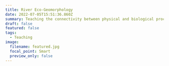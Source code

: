 ```yaml
---
title: River Eco-Geomorphology
date: 2022-07-05T15:51:36.860Z
summary: Teaching the connectivity between physical and biological processes in rivers.
draft: false
featured: false
tags:
  - Teaching
image:
  filename: featured.jpg
  focal_point: Smart
  preview_only: false
---
```

